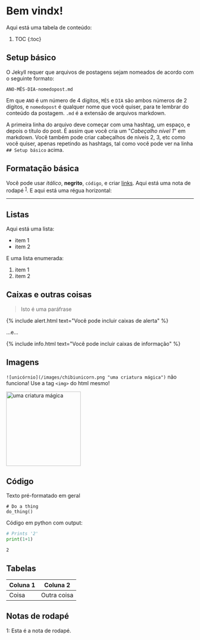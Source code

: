 # Bem vindx!

Aqui está uma tabela de conteúdo:

1. TOC
{:toc}

## Setup básico

O Jekyll requer que arquivos de postagens sejam nomeados de acordo com o seguinte formato:

`ANO-MÊS-DIA-nomedopost.md`

Em que `ANO` é um número de 4 dígitos, `MÊS` e `DIA` são ambos números de 2 dígitos, e `nomedopost` é qualquer nome que você quiser, para te lembrar do conteúdo da postagem. `.md` é a extensão de arquivos markdown.

A primeira linha do arquivo deve começar com uma hashtag, um espaço, e depois o título do post. É assim que você cria um "*Cabeçalho nível 1*" em markdown. Você também pode criar cabeçalhos de níveis 2, 3, etc como você quiser, apenas repetindo as hashtags, tal como você pode ver na linha `## Setup básico` acima.

## Formatação básica

Você pode usar *itálico*, **negrito**, `código`, e criar [links](https://pt.wikipedia.org/wiki/Casimiro_Montenegro_Filho). Aqui está uma nota de rodapé <sup>[1](#meurodape1)</sup>. E aqui está uma régua horizontal:

---

## Listas

Aqui está uma lista:

- item 1
- item 2

E uma lista enumerada:

1. item 1
1. item 2

## Caixas e outras coisas

> Isto é uma paráfrase

{% include alert.html text="Você pode incluir caixas de alerta" %}

...e...

{% include info.html text="Você pode incluir caixas de informação" %}

## Imagens

`![unicórnio](/images/chibiunicorn.png "uma criatura mágica")` não funciona!
Use a tag `<img>` do html mesmo!

<img src="{{ '/images/chibiunicorn.png' | relative_url }}" alt="uma criatura mágica" width="200">

## Código

Texto pré-formatado em geral

    # Do a thing
    do_thing()

Código em python com output:

```python
# Prints '2'
print(1+1)
```

    2

## Tabelas

| Coluna 1 | Coluna 2 |
|-|-|
| Coisa | Outra coisa |

## Notas de rodapé

<a name="meurodape1">1</a>: Esta é a nota de rodapé.

